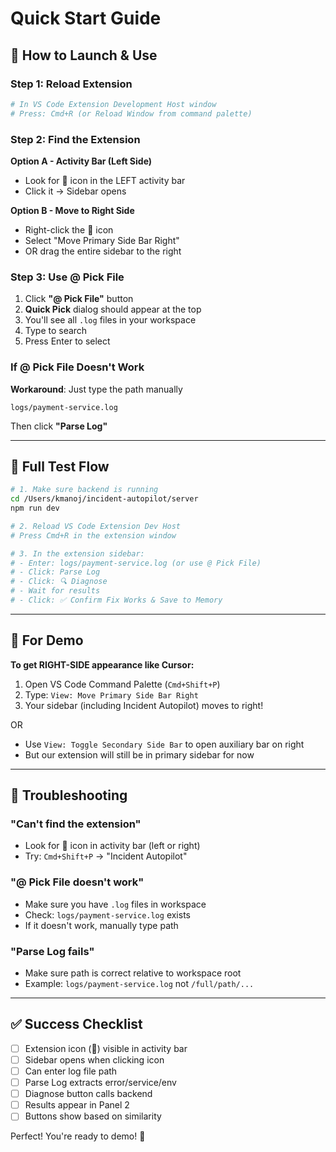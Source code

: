 # Quick Start Guide

## 🚀 How to Launch & Use

### Step 1: Reload Extension
```bash
# In VS Code Extension Development Host window
# Press: Cmd+R (or Reload Window from command palette)
```

### Step 2: Find the Extension

**Option A - Activity Bar (Left Side)**
- Look for 🚨 icon in the LEFT activity bar
- Click it → Sidebar opens

**Option B - Move to Right Side**
- Right-click the 🚨 icon
- Select "Move Primary Side Bar Right"
- OR drag the entire sidebar to the right

### Step 3: Use @ Pick File

1. Click **"@ Pick File"** button
2. **Quick Pick** dialog should appear at the top
3. You'll see all `.log` files in your workspace
4. Type to search
5. Press Enter to select

### If @ Pick File Doesn't Work

**Workaround**: Just type the path manually
```
logs/payment-service.log
```

Then click **"Parse Log"**

---

## 🧪 Full Test Flow

```bash
# 1. Make sure backend is running
cd /Users/kmanoj/incident-autopilot/server
npm run dev

# 2. Reload VS Code Extension Dev Host
# Press Cmd+R in the extension window

# 3. In the extension sidebar:
# - Enter: logs/payment-service.log (or use @ Pick File)
# - Click: Parse Log
# - Click: 🔍 Diagnose
# - Wait for results
# - Click: ✅ Confirm Fix Works & Save to Memory
```

---

## 🎯 For Demo

**To get RIGHT-SIDE appearance like Cursor:**

1. Open VS Code Command Palette (`Cmd+Shift+P`)
2. Type: `View: Move Primary Side Bar Right`
3. Your sidebar (including Incident Autopilot) moves to right!

OR

- Use `View: Toggle Secondary Side Bar` to open auxiliary bar on right
- But our extension will still be in primary sidebar for now

---

## 🐛 Troubleshooting

### "Can't find the extension"
- Look for 🚨 icon in activity bar (left or right)
- Try: `Cmd+Shift+P` → "Incident Autopilot"

### "@ Pick File doesn't work"
- Make sure you have `.log` files in workspace
- Check: `logs/payment-service.log` exists
- If it doesn't work, manually type path

### "Parse Log fails"
- Make sure path is correct relative to workspace root
- Example: `logs/payment-service.log` not `/full/path/...`

---

## ✅ Success Checklist

- [ ] Extension icon (🚨) visible in activity bar
- [ ] Sidebar opens when clicking icon
- [ ] Can enter log file path
- [ ] Parse Log extracts error/service/env
- [ ] Diagnose button calls backend
- [ ] Results appear in Panel 2
- [ ] Buttons show based on similarity

Perfect! You're ready to demo! 🎯

